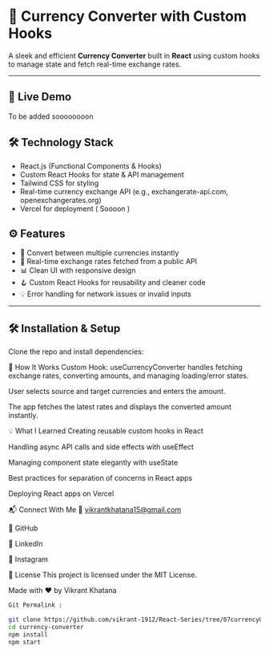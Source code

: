 # 💱 Currency Converter with Custom Hooks

A sleek and efficient **Currency Converter** built in **React** using custom hooks to manage state and fetch real-time exchange rates.

---

## 🚀 Live Demo

To be added soooooooon

## 🛠️ Technology Stack

- React.js (Functional Components & Hooks)  
- Custom React Hooks for state & API management  
- Tailwind CSS for styling  
- Real-time currency exchange API (e.g., exchangerate-api.com, openexchangerates.org)  
- Vercel for deployment ( Soooon )

## ⚙️ Features

- 🔄 Convert between multiple currencies instantly  
- 🎯 Real-time exchange rates fetched from a public API  
- 📊 Clean UI with responsive design  
- 🪝 Custom React Hooks for reusability and cleaner code  
- 💡 Error handling for network issues or invalid inputs

---

## 🛠️ Installation & Setup

Clone the repo and install dependencies:

🧩 How It Works
Custom Hook: useCurrencyConverter handles fetching exchange rates, converting amounts, and managing loading/error states.

User selects source and target currencies and enters the amount.

The app fetches the latest rates and displays the converted amount instantly.


💡 What I Learned
Creating reusable custom hooks in React

Handling async API calls and side effects with useEffect

Managing component state elegantly with useState

Best practices for separation of concerns in React apps

Deploying React apps on Vercel

📬 Connect With Me
📧 vikrantkhatana15@gmail.com

🐙 GitHub

💼 LinkedIn

📸 Instagram

📃 License
This project is licensed under the MIT License.

Made with ❤️ by Vikrant Khatana


```bash
Git Permalink :

git clone https://github.com/vikrant-1912/React-Series/tree/07currencyConvwithCustomHooks
cd currency-converter
npm install
npm start


